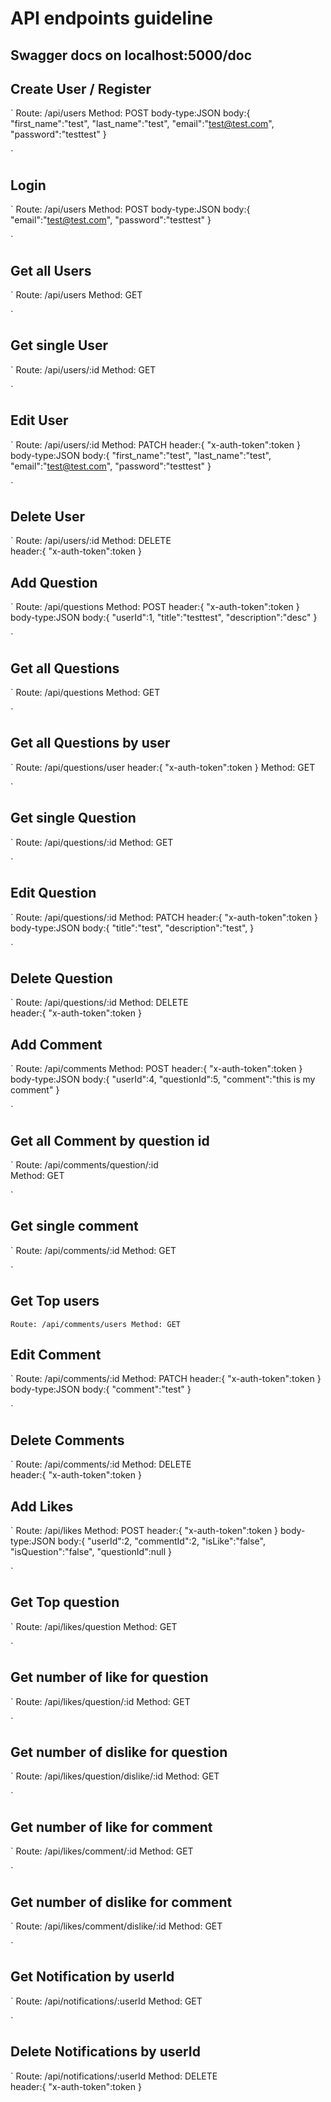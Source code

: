 # API endpoints guideline

## Swagger docs on localhost:5000/doc

## Create User / Register

`
Route: /api/users
Method: POST
body-type:JSON
body:{
"first_name":"test",
"last_name":"test",
"email":"test@test.com",
"password":"testtest"
}

`

## Login

`
Route: /api/users
Method: POST
body-type:JSON
body:{
"email":"test@test.com",
"password":"testtest"
}

`

## Get all Users

`
Route: /api/users
Method: GET

`

## Get single User

`
Route: /api/users/:id
Method: GET

`

## Edit User

`
Route: /api/users/:id
Method: PATCH
header:{
"x-auth-token":token
}
body-type:JSON
body:{
"first_name":"test",
"last_name":"test",
"email":"test@test.com",
"password":"testtest"
}

`

## Delete User

`
Route: /api/users/:id
Method: DELETE  
header:{
"x-auth-token":token
}

## Add Question

`
Route: /api/questions
Method: POST
header:{
"x-auth-token":token
}
body-type:JSON
body:{
"userId":1,
"title":"testtest",
"description":"desc"
}

`

## Get all Questions

`
Route: /api/questions
Method: GET

`

## Get all Questions by user

`
Route: /api/questions/user
header:{
"x-auth-token":token
}
Method: GET

`

## Get single Question

`
Route: /api/questions/:id
Method: GET

`

## Edit Question

`
Route: /api/questions/:id
Method: PATCH
header:{
"x-auth-token":token
}
body-type:JSON
body:{
"title":"test",
"description":"test",
}

`

## Delete Question

`
Route: /api/questions/:id
Method: DELETE  
header:{
"x-auth-token":token
}

## Add Comment

`
Route: /api/comments
Method: POST
header:{
"x-auth-token":token
}
body-type:JSON
body:{
"userId":4,
"questionId":5,
"comment":"this is my comment"
}

`

## Get all Comment by question id

`
Route: /api/comments/question/:id  
Method: GET

`

## Get single comment

`
Route: /api/comments/:id
Method: GET

`

## Get Top users

`Route: /api/comments/users Method: GET`

## Edit Comment

`
Route: /api/comments/:id
Method: PATCH
header:{
"x-auth-token":token
}
body-type:JSON
body:{
"comment":"test"
}

`

## Delete Comments

`
Route: /api/comments/:id
Method: DELETE  
header:{
"x-auth-token":token
}

## Add Likes

`
Route: /api/likes
Method: POST
header:{
"x-auth-token":token
}
body-type:JSON
body:{
"userId":2,
"commentId":2,
"isLike":"false",
"isQuestion":"false",
"questionId":null
}

`

## Get Top question

`
Route: /api/likes/question
Method: GET

`

## Get number of like for question

`
Route: /api/likes/question/:id
Method: GET

`

## Get number of dislike for question

`
Route: /api/likes/question/dislike/:id
Method: GET

`

## Get number of like for comment

`
Route: /api/likes/comment/:id
Method: GET

`

## Get number of dislike for comment

`
Route: /api/likes/comment/dislike/:id
Method: GET

`

## Get Notification by userId

`
Route: /api/notifications/:userId
Method: GET

`

## Delete Notifications by userId

`
Route: /api/notifications/:userId
Method: DELETE  
header:{
"x-auth-token":token
}
